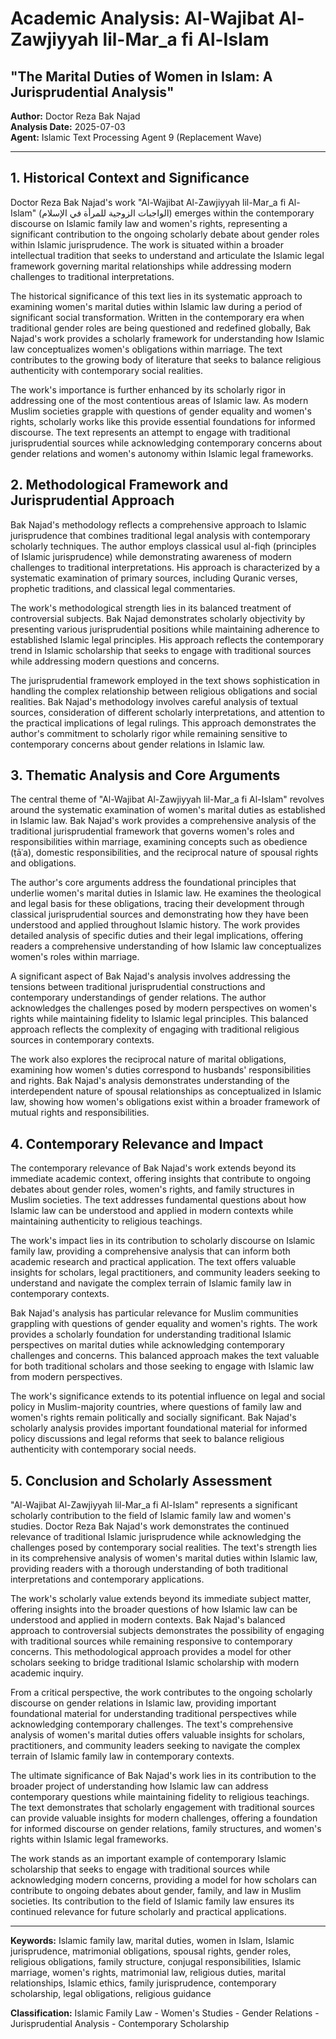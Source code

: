 # Academic Analysis: Al-Wajibat Al-Zawjiyyah lil-Mar_a fi Al-Islam
## "The Marital Duties of Women in Islam: A Jurisprudential Analysis"

**Author:** Doctor Reza Bak Najad  
**Analysis Date:** 2025-07-03  
**Agent:** Islamic Text Processing Agent 9 (Replacement Wave)

---

## 1. Historical Context and Significance

Doctor Reza Bak Najad's work "Al-Wajibat Al-Zawjiyyah lil-Mar_a fi Al-Islam" (الواجبات الزوجية للمرأة في الإسلام) emerges within the contemporary discourse on Islamic family law and women's rights, representing a significant contribution to the ongoing scholarly debate about gender roles within Islamic jurisprudence. The work is situated within a broader intellectual tradition that seeks to understand and articulate the Islamic legal framework governing marital relationships while addressing modern challenges to traditional interpretations.

The historical significance of this text lies in its systematic approach to examining women's marital duties within Islamic law during a period of significant social transformation. Written in the contemporary era when traditional gender roles are being questioned and redefined globally, Bak Najad's work provides a scholarly framework for understanding how Islamic law conceptualizes women's obligations within marriage. The text contributes to the growing body of literature that seeks to balance religious authenticity with contemporary social realities.

The work's importance is further enhanced by its scholarly rigor in addressing one of the most contentious areas of Islamic law. As modern Muslim societies grapple with questions of gender equality and women's rights, scholarly works like this provide essential foundations for informed discourse. The text represents an attempt to engage with traditional jurisprudential sources while acknowledging contemporary concerns about gender relations and women's autonomy within Islamic legal frameworks.

## 2. Methodological Framework and Jurisprudential Approach

Bak Najad's methodology reflects a comprehensive approach to Islamic jurisprudence that combines traditional legal analysis with contemporary scholarly techniques. The author employs classical usul al-fiqh (principles of Islamic jurisprudence) while demonstrating awareness of modern challenges to traditional interpretations. His approach is characterized by a systematic examination of primary sources, including Quranic verses, prophetic traditions, and classical legal commentaries.

The work's methodological strength lies in its balanced treatment of controversial subjects. Bak Najad demonstrates scholarly objectivity by presenting various jurisprudential positions while maintaining adherence to established Islamic legal principles. His approach reflects the contemporary trend in Islamic scholarship that seeks to engage with traditional sources while addressing modern questions and concerns.

The jurisprudential framework employed in the text shows sophistication in handling the complex relationship between religious obligations and social realities. Bak Najad's methodology involves careful analysis of textual sources, consideration of different scholarly interpretations, and attention to the practical implications of legal rulings. This approach demonstrates the author's commitment to scholarly rigor while remaining sensitive to contemporary concerns about gender relations in Islamic law.

## 3. Thematic Analysis and Core Arguments

The central theme of "Al-Wajibat Al-Zawjiyyah lil-Mar_a fi Al-Islam" revolves around the systematic examination of women's marital duties as established in Islamic law. Bak Najad's work provides a comprehensive analysis of the traditional jurisprudential framework that governs women's roles and responsibilities within marriage, examining concepts such as obedience (ṭāʿa), domestic responsibilities, and the reciprocal nature of spousal rights and obligations.

The author's core arguments address the foundational principles that underlie women's marital duties in Islamic law. He examines the theological and legal basis for these obligations, tracing their development through classical jurisprudential sources and demonstrating how they have been understood and applied throughout Islamic history. The work provides detailed analysis of specific duties and their legal implications, offering readers a comprehensive understanding of how Islamic law conceptualizes women's roles within marriage.

A significant aspect of Bak Najad's analysis involves addressing the tensions between traditional jurisprudential constructions and contemporary understandings of gender relations. The author acknowledges the challenges posed by modern perspectives on women's rights while maintaining fidelity to Islamic legal principles. This balanced approach reflects the complexity of engaging with traditional religious sources in contemporary contexts.

The work also explores the reciprocal nature of marital obligations, examining how women's duties correspond to husbands' responsibilities and rights. Bak Najad's analysis demonstrates understanding of the interdependent nature of spousal relationships as conceptualized in Islamic law, showing how women's obligations exist within a broader framework of mutual rights and responsibilities.

## 4. Contemporary Relevance and Impact

The contemporary relevance of Bak Najad's work extends beyond its immediate academic context, offering insights that contribute to ongoing debates about gender roles, women's rights, and family structures in Muslim societies. The text addresses fundamental questions about how Islamic law can be understood and applied in modern contexts while maintaining authenticity to religious teachings.

The work's impact lies in its contribution to scholarly discourse on Islamic family law, providing a comprehensive analysis that can inform both academic research and practical application. The text offers valuable insights for scholars, legal practitioners, and community leaders seeking to understand and navigate the complex terrain of Islamic family law in contemporary contexts.

Bak Najad's analysis has particular relevance for Muslim communities grappling with questions of gender equality and women's rights. The work provides a scholarly foundation for understanding traditional Islamic perspectives on marital duties while acknowledging contemporary challenges and concerns. This balanced approach makes the text valuable for both traditional scholars and those seeking to engage with Islamic law from modern perspectives.

The work's significance extends to its potential influence on legal and social policy in Muslim-majority countries, where questions of family law and women's rights remain politically and socially significant. Bak Najad's scholarly analysis provides important foundational material for informed policy discussions and legal reforms that seek to balance religious authenticity with contemporary social needs.

## 5. Conclusion and Scholarly Assessment

"Al-Wajibat Al-Zawjiyyah lil-Mar_a fi Al-Islam" represents a significant scholarly contribution to the field of Islamic family law and women's studies. Doctor Reza Bak Najad's work demonstrates the continued relevance of traditional Islamic jurisprudence while acknowledging the challenges posed by contemporary social realities. The text's strength lies in its comprehensive analysis of women's marital duties within Islamic law, providing readers with a thorough understanding of both traditional interpretations and contemporary applications.

The work's scholarly value extends beyond its immediate subject matter, offering insights into the broader questions of how Islamic law can be understood and applied in modern contexts. Bak Najad's balanced approach to controversial subjects demonstrates the possibility of engaging with traditional sources while remaining responsive to contemporary concerns. This methodological approach provides a model for other scholars seeking to bridge traditional Islamic scholarship with modern academic inquiry.

From a critical perspective, the work contributes to the ongoing scholarly discourse on gender relations in Islamic law, providing important foundational material for understanding traditional perspectives while acknowledging contemporary challenges. The text's comprehensive analysis of women's marital duties offers valuable insights for scholars, practitioners, and community leaders seeking to navigate the complex terrain of Islamic family law in contemporary contexts.

The ultimate significance of Bak Najad's work lies in its contribution to the broader project of understanding how Islamic law can address contemporary questions while maintaining fidelity to religious teachings. The text demonstrates that scholarly engagement with traditional sources can provide valuable insights for modern challenges, offering a foundation for informed discourse on gender relations, family structures, and women's rights within Islamic legal frameworks.

The work stands as an important example of contemporary Islamic scholarship that seeks to engage with traditional sources while acknowledging modern concerns, providing a model for how scholars can contribute to ongoing debates about gender, family, and law in Muslim societies. Its contribution to the field of Islamic family law ensures its continued relevance for future scholarly and practical applications.

---

**Keywords:** Islamic family law, marital duties, women in Islam, Islamic jurisprudence, matrimonial obligations, spousal rights, gender roles, religious obligations, family structure, conjugal responsibilities, Islamic marriage, women's rights, matrimonial law, religious duties, marital relationships, Islamic ethics, family jurisprudence, contemporary scholarship, legal obligations, religious guidance

**Classification:** Islamic Family Law - Women's Studies - Gender Relations - Jurisprudential Analysis - Contemporary Scholarship